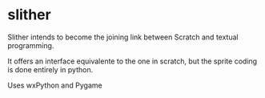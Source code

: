 # slither

Slither intends to become the joining link between Scratch and textual programming.

It offers an interface equivalente to the one in scratch, but the sprite coding is
done entirely in python.

Uses wxPython and Pygame
